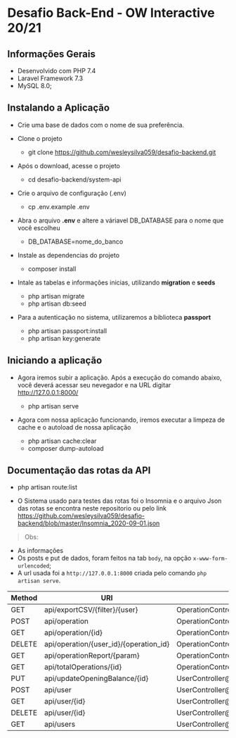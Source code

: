 # Desafio Back-End - OW Interactive 20/21

## Informações Gerais

- Desenvolvido com PHP 7.4
- Laravel Framework 7.3
- MySQL 8.0;

## Instalando a Aplicação

- Crie uma base de dados com o nome de sua preferência.

- Clone o projeto
	- git clone https://github.com/wesleysilva059/desafio-backend.git

- Após o download, acesse o projeto
	- cd desafio-backend/system-api

- Crie o arquivo de configuração (.env)
	- cp .env.example .env

- Abra o arquivo **.env** e altere a váriavel DB_DATABASE para o nome que você escolheu
	- DB_DATABASE=nome_do_banco

- Instale as dependencias do projeto
	- composer install

- Intale as tabelas e informações inicias, utilizando **migration** e **seeds**
	- php artisan migrate
	- php artisan db:seed

- Para a autenticação no sistema, utilizaremos a biblioteca **passport**
	- php artisan passport:install
	- php artisan key:generate

## Iniciando a aplicação

- Agora iremos subir a aplicação. Após a execução do comando abaixo, você deverá acessar seu nevegador e na URL digitar http://127.0.0.1:8000/
	- php artisan serve

- Agora com nossa aplicação funcionando, iremos executar a limpeza de cache e o autoload de nossa aplicação
	- php artisan cache:clear
	- composer dump-autoload

## Documentação das rotas da API

- php artisan route:list

- O Sistema usado para testes das rotas foi o Insomnia e o arquivo Json das rotas se encontra neste repositorio ou pelo link https://github.com/wesleysilva059/desafio-backend/blob/master/Insomnia_2020-09-01.json

> Obs:

- As informações 
- Os posts e put de dados, foram feitos na tab `body`, na opção `x-www-form-urlencoded`;
- A url usada foi a `http://127.0.0.1:8000` criada pelo comando `php artisan serve`.


| Method | URI                                          | Action                                   |
|--------|----------------------------------------------|------------------------------------------|
|GET     | api/exportCSV/{filter}/{user}                | OperationController@exportCVS            |
|POST    | api/operation                                | OperationController@storeOperation       |
|GET     | api/operation/{id}                           | OperationController@showOperation        |
|DELETE  | api/operation/{user_id}/{operation_id}       | OperationController@destroyOperation     |
|GET     | api/operationReport/{param}                  | OperationController@operationReport      |
|GET     | api/totalOperations/{id}                     | OperationController@totalOperations      |
|PUT     | api/updateOpeningBalance/{id}                | UserController@updateOpeningBalance      |
|POST    | api/user                                     | UserController@storeUser                 |
|GET     | api/user/{id}                                | UserController@showUser                  |
|DELETE  | api/user/{id}                                | UserController@destroyUser               |
|GET     | api/users                                    | UserController@listUsers                 |
 
